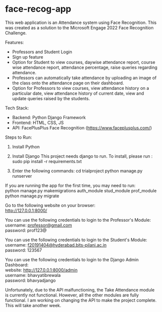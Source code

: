 # face-recog-app

This web application is an Attendance system using Face Recognition. This was created as a solution to the Microsoft Engage 2022 Face Recognition Challenge.


Features:
- Professors and Student Login
- Sign up feature
- Option for Student to view courses, daywise attendance report, course wise attendance report, attendance percentage, raise queries regarding attendance.
- Professors can automatically take attendance by uploading an image of the class onto the attendance page on their dashboard.
- Option for Professors to view courses, view attendance history on a particular date, view attendance history of current date, view and update queries raised by the students.


Tech Stack:
- Backend: Python Django Framework
- Frontend: HTML, CSS, JS
- API: FacePlusPlus Face Recognition (https://www.faceplusplus.com/)


Steps to Run:
1. Install Python

2. Install Django
  This project needs django to run. To install, please run : sudo pip install -r requirements.txt

3. Enter the following commands:
  cd trialproject
  python manage.py runserver

If you are running the app for the first time, you may need to run:   
python manage.py makemigrations auth_module stud_module prof_module   
python manage.py migrate  

Go to the following website on your browser:   
http://127.0.0.1:8000/  


You can use the following credentials to login to the Professor's Module:  
  username: professor@gmail.com   
  password: prof123@   

You can use the following credentials to login to the Student's Module:   
  username: f20191404@hyderabad.bits-pilani.ac.in   
  password: 123567   

You can use the following credentials to login to the Django Admin Dashboard:   
  website: http://127.0.0.1:8000/admin   
  username: bhavyatibrewala   
  password: bhavyadjango   


Unfortunately, due to the API malfunctioning, the Take Attendance module is currently not functional. However, all the other modules are fully functional. I am working on changing the API to make the project complete. This will take another week.
